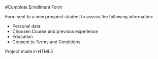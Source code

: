 #Complete Enrollment Form

Form sent to a new prospect student to assess the following information:

- Personal data
- Choosen Course and previous experience
- Education
- Consent to Terms and Conditions

Project made in HTML5